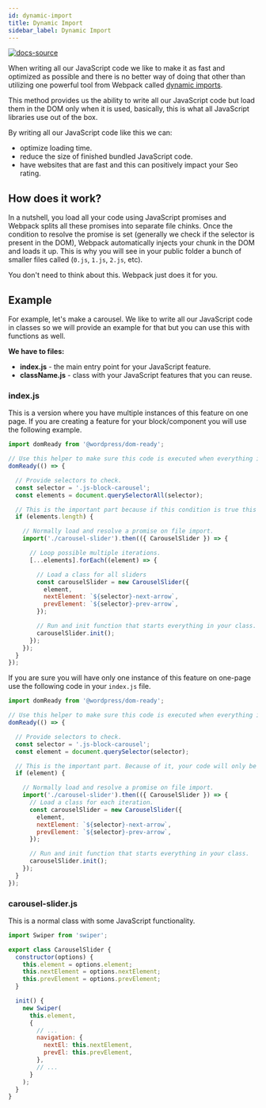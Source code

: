 ```yaml
---
id: dynamic-import
title: Dynamic Import
sidebar_label: Dynamic Import
---
```


[![docs-source](https://img.shields.io/badge/source-eigthshift--frontend--libs-yellow?style=for-the-badge&logo=javascript&labelColor=2a2a2a)](https://github.com/infinum/eightshift-frontend-libs)

When writing all our JavaScript code we like to make it as fast and optimized as possible and there is no better way of doing that other than utilizing one powerful tool from Webpack called [dynamic imports](https://webpack.js.org/guides/code-splitting/#dynamic-imports).

This method provides us the ability to write all our JavaScript code but load them in the DOM only when it is used, basically, this is what all JavaScript libraries use out of the box.

By writing all our JavaScript code like this we can:
* optimize loading time.
* reduce the size of finished bundled JavaScript code.
* have websites that are fast and this can positively impact your Seo rating.

## How does it work?

In a nutshell, you load all your code using JavaScript promises and Webpack splits all these promises into separate file chinks. Once the condition to resolve the promise is set (generally we check if the selector is present in the DOM), Webpack automatically injects your chunk in the DOM and loads it up. This is why you will see in your public folder a bunch of smaller files called (`0.js`, `1.js`, `2.js`, etc).

You don't need to think about this. Webpack just does it for you.

## Example

For example, let's make a carousel. We like to write all our JavaScript code in classes so we will provide an example for that but you can use this with functions as well.

**We have to files:**
* **index.js** - the main entry point for your JavaScript feature.
* **className.js** - class with your JavaScript features that you can reuse.


### index.js

This is a version where you have multiple instances of this feature on one page. If you are creating a feature for your block/component you will use the following example.

```js
import domReady from '@wordpress/dom-ready';

// Use this helper to make sure this code is executed when everything in DOM is set.
domReady(() => {

  // Provide selectors to check.
  const selector = '.js-block-carousel';
  const elements = document.querySelectorAll(selector);

  // This is the important part because if this condition is true this promise will resolve and your chink will be loaded in the DOM.
  if (elements.length) {

    // Normally load and resolve a promise on file import.
    import('./carousel-slider').then(({ CarouselSlider }) => {

      // Loop possible multiple iterations.
      [...elements].forEach((element) => {

        // Load a class for all sliders
        const carouselSlider = new CarouselSlider({
          element,
          nextElement: `${selector}-next-arrow`,
          prevElement: `${selector}-prev-arrow`,
        });

        // Run and init function that starts everything in your class.
        carouselSlider.init();
      });
    });
  }
});
```

If you are sure you will have only one instance of this feature on one-page use the following code in your `index.js` file.

```js
import domReady from '@wordpress/dom-ready';

// Use this helper to make sure this code is executed when everything in DOM is set.
domReady(() => {

  // Provide selectors to check.
  const selector = '.js-block-carousel';
  const element = document.querySelector(selector);

  // This is the important part. Because of it, your code will only be imported when there's an element on the page that uses it.
  if (element) {

    // Normally load and resolve a promise on file import.
    import('./carousel-slider').then(({ CarouselSlider }) => {
      // Load a class for each iteration.
      const carouselSlider = new CarouselSlider({
        element,
        nextElement: `${selector}-next-arrow`,
        prevElement: `${selector}-prev-arrow`,
      });

      // Run and init function that starts everything in your class.
      carouselSlider.init();
    });
  }
});
```

### carousel-slider.js

This is a normal class with some JavaScript functionality.

```js
import Swiper from 'swiper';

export class CarouselSlider {
  constructor(options) {
    this.element = options.element;
    this.nextElement = options.nextElement;
    this.prevElement = options.prevElement;
  }

  init() {
    new Swiper(
      this.element,
      {
        // ...
        navigation: {
          nextEl: this.nextElement,
          prevEl: this.prevElement,
        },
        // ...
      }
    );
  }
}
```

<div class="legacy-badge legacy-badge--v5"></div>
